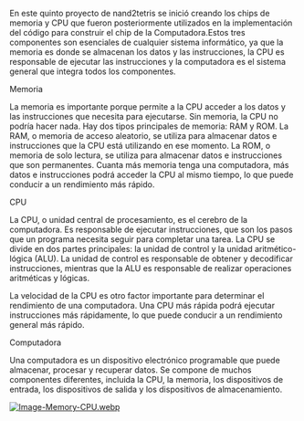 En este quinto proyecto de nand2tetris se inició creando los chips de memoria y CPU que fueron posteriormente utilizados en la implementación del código para 
construir el chip de la Computadora.Estos tres componentes son esenciales de cualquier sistema informático, ya que la memoria es donde se almacenan los datos 
y las instrucciones, la CPU es responsable de ejecutar las instrucciones y la computadora es el sistema general que integra todos los componentes.

Memoria

La memoria es importante porque permite a la CPU acceder a los datos y las instrucciones que necesita para ejecutarse. Sin memoria, la CPU no podría hacer nada.
Hay dos tipos principales de memoria: RAM y ROM. La RAM, o memoria de acceso aleatorio, se utiliza para almacenar datos e instrucciones que la CPU 
está utilizando en ese momento. La ROM, o memoria de solo lectura, se utiliza para almacenar datos e instrucciones que son permanentes. Cuanta más memoria tenga una computadora, 
más datos e instrucciones podrá acceder la CPU al mismo tiempo, lo que puede conducir a un rendimiento más rápido.

CPU

La CPU, o unidad central de procesamiento, es el cerebro de la computadora. Es responsable de ejecutar instrucciones, que son los pasos que un programa necesita
seguir para completar una tarea. La CPU se divide en dos partes principales: la unidad de control y la unidad aritmético-lógica (ALU).
La unidad de control es responsable de obtener y decodificar instrucciones, mientras que la ALU es responsable de realizar operaciones aritméticas y lógicas.

La velocidad de la CPU es otro factor importante para determinar el rendimiento de una computadora. Una CPU más rápida podrá ejecutar instrucciones más rápidamente,
lo que puede conducir a un rendimiento general más rápido.

Computadora

Una computadora es un dispositivo electrónico programable que puede almacenar, procesar y recuperar datos. 
Se compone de muchos componentes diferentes, incluida la CPU, la memoria, los dispositivos de entrada, los dispositivos de salida y los dispositivos de almacenamiento.

[![Image-Memory-CPU.webp](https://i.postimg.cc/FFV0cy62/Image-Memory-CPU.webp)](https://postimg.cc/c66KGn0m)



